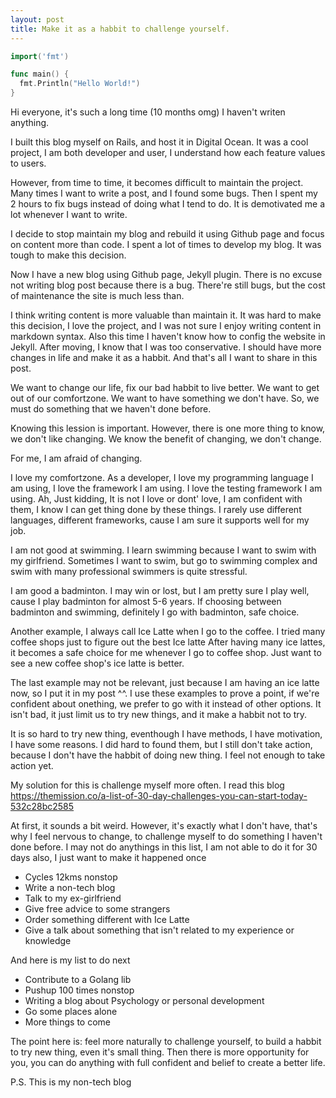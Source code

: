 ```yaml
---
layout: post
title: Make it as a habbit to challenge yourself.
---
```


```go
import('fmt')

func main() {
  fmt.Println("Hello World!")
}
```

Hi everyone, it's such a long time (10 months omg) I haven't writen anything.

I built this blog myself on Rails, and host it in Digital Ocean.
It was a cool project, I am both developer and
user, I understand how each feature values to users.

However, from time to time, it becomes difficult to maintain the project.
Many times I want to write a post, and I found some bugs. Then I spent
my 2 hours to fix bugs instead of doing what I tend to do. It is demotivated
me a lot whenever I want to write.

I decide to stop maintain my blog and rebuild it using Github page
and focus on content more than code. I spent a lot of times to develop my
blog. It was tough to make this decision.

Now I have a new blog using Github page, Jekyll plugin. There is no excuse
not writing blog post because there is a bug. There're still bugs,
but the cost of maintenance the site is much less than.

I think writing content is more valuable than maintain it.
It was hard to make this decision, I love the project, and I was not sure I 
enjoy writing content in markdown syntax. Also this time I haven't know how to
config the website in Jekyll. After moving, I know that I was too conservative.
I should have more changes in life and make it as a habbit.
And that's all I want to share in this post.

We want to change our life, fix our bad habbit to live better.
We want to get out of our comfortzone. We want to have something we don't have.
So, we must do something that we haven't done before.

Knowing this lession is important. However, there is one more thing
to know, we don't like changing. We know the benefit of changing, we don't
change.

For me, I am afraid of changing.

I love my comfortzone. As a developer, I love my programming language I am using,
I love the framework I am using. I love the testing framework I am using.
Ah, Just kidding, It is not I love or dont' love,
I am confident with them, I know I can get thing done by these things.
I rarely use different languages, different frameworks, cause I am sure it
supports well for my job.

I am not good at swimming. I learn swimming because I want to
swim with my girlfriend. Sometimes I want to swim, but go to swimming complex
and swim with many professional swimmers is quite stressful.

I am good a badminton. I may win or lost, but I am pretty sure I play
well, cause I play badminton for almost 5-6 years. If choosing between badminton
and swimming, definitely I go with badminton, safe choice.

Another example, I always call Ice Latte when I go to the coffee.
I tried many coffee shops just to figure out the best Ice latte
After having many ice lattes, it becomes a safe choice for me whenever I go
to coffee shop. Just want to see a new coffee shop's ice latte is better.

The last example may not be relevant, just because I am having an ice
latte now, so I put it in my post ^^. I use these examples to prove a point,
if we're confident about onething, we prefer to go with it instead of other
options. It isn't bad, it just limit us to try new things, and it make a habbit
not to try.

It is so hard to try new thing, eventhough I have
methods, I have motivation, I have some reasons. I did hard to found them, but
I still don't take action, because I don't have the habbit of doing new thing.
I feel not enough to take action yet.

My solution for this is challenge myself more often. I read this blog
https://themission.co/a-list-of-30-day-challenges-you-can-start-today-532c28bc2585

At first, it sounds a bit weird. However, it's exactly what I don't have,
that's why I feel nervous to change, to challenge myself to do
something I haven't done before. I may not do anythings in this list, I
am not able to do it for 30 days also, I just want to make it happened once

- Cycles 12kms nonstop
- Write a non-tech blog
- Talk to my ex-girlfriend
- Give free advice to some strangers
- Order something different with Ice Latte
- Give a talk about something that isn't related to my experience or knowledge 

And here is my list to do next

- Contribute to a Golang lib
- Pushup 100 times nonstop
- Writing a blog about Psychology or personal development
- Go some places alone
- More things to come

The point here is: feel more naturally to challenge yourself,
to build a habbit to try new thing, even it's small thing.
Then there is more opportunity for you, you can do anything 
with full confident and belief to create a better life.

P.S. This is my non-tech blog
